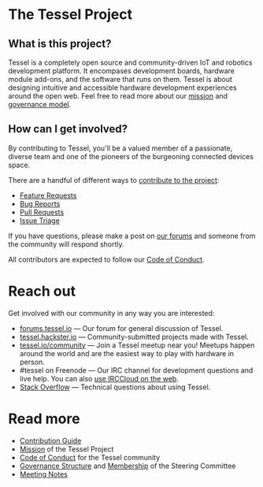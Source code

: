 # The Tessel Project

## What is this project?
Tessel is a completely open source and community-driven IoT and robotics development platform. It encompases development boards, hardware module add-ons, and the software that runs on them. Tessel is about designing intuitive and accessible hardware development experiences around the open web. Feel free to read more about our [mission](MISSION.md) and [governance model](GOVERNANCE.md).

## How can I get involved?
By contributing to Tessel, you'll be a valued member of a passionate, diverse team and one of the pioneers of the burgeoning connected devices space. 

There are a handful of different ways to [contribute to the project](CONTRIBUTING.md):

* [Feature Requests](CONTRIBUTING.md#feature-requests)
* [Bug Reports](CONTRIBUTING.md#bug-reports)
* [Pull Requests](CONTRIBUTING.md#pull-requests)
* [Issue Triage](CONTRIBUTING.md#issue-triage)

If you have questions, please make a post on [our forums](https://forums.tessel.io) and someone from the community will respond shortly.

All contributors are expected to follow our [Code of Conduct](Conduct.md).

# Reach out

Get involved with our community in any way you are interested:

* [forums.tessel.io](https://forums.tessel.io/) &mdash; Our forum for general discussion of Tessel.
* [tessel.hackster.io](http://tessel.hackster.io) &mdash; Community-submitted projects made with Tessel.
* [tessel.io/community](http://tessel.io/community) &mdash; Join a Tessel meetup near you! Meetups happen around the world and are the easiest way to play with hardware in person.
* #tessel on Freenode &mdash; Our IRC channel for development questions and live help. You can also [use IRCCloud on the web](https://www.irccloud.com/#!/chat.freenode.net:6667/%23tessel).
* [Stack Overflow](http://stackoverflow.com/questions/tagged/tessel) &mdash; Technical questions about using Tessel.

# Read more 

* [Contribution Guide](CONTRIBUTING.md)
* [Mission](MISSION.md) of the Tessel Project
* [Code of Conduct](CONDUCT.md) for the Tessel community
* [Governance Structure](GOVERNANCE.md) and [Membership](TEAM.md) of the Steering Committee
* [Meeting Notes](meetings/)


